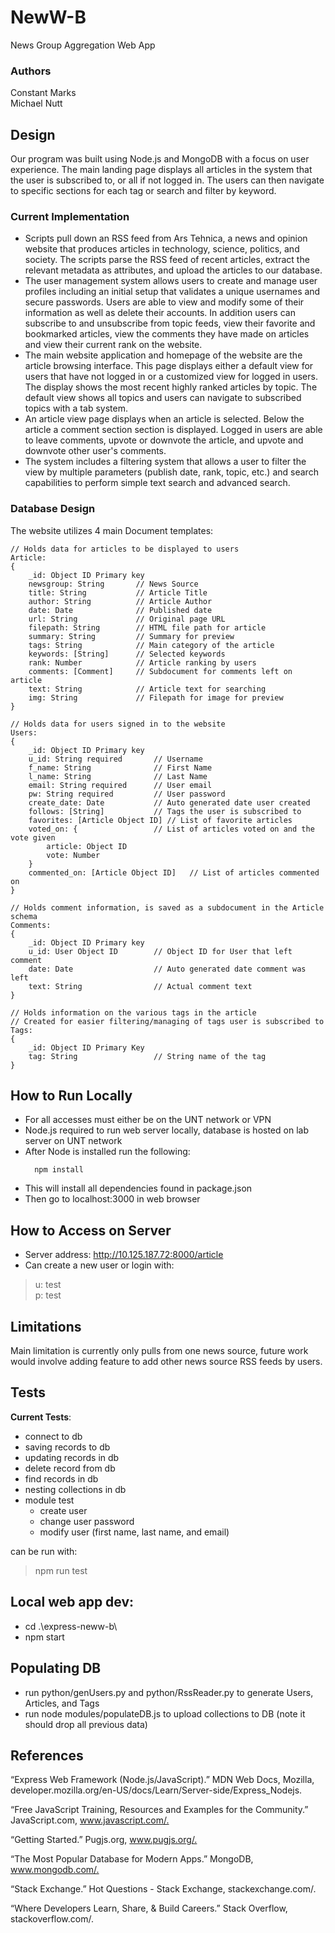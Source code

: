 # NewW-B
News Group Aggregation Web App

### Authors
Constant Marks\
Michael Nutt

## Design
Our program was built using Node.js and MongoDB with a focus on user experience. The main landing page displays all articles in the system that the user is subscribed to, or all if not logged in. The users can then navigate to specific sections for each tag or search and filter by keyword.

### Current Implementation

* Scripts pull down an RSS feed from Ars Tehnica, a news and opinion website that produces articles in technology, science, politics, and society.  The scripts parse the RSS feed of recent articles, extract the relevant metadata as attributes, and upload the articles to our database. 
* The user management system allows users to create and manage user profiles including an initial setup that validates a unique usernames and secure passwords. Users are able to view and modify some of their information as well as delete their accounts. In addition users can subscribe to and unsubscribe from topic feeds, view their favorite and bookmarked articles, view the comments they have made on articles and view their current rank on the website. 
* The main website application and homepage of the website are the article browsing interface. This page displays either a default view for users that have not logged in or a customized view for logged in users. The display shows the most recent highly ranked articles by topic. The default view shows all topics and users can navigate to subscribed topics with a tab system.
* An article view page displays when an article is selected. Below the article a comment section section is displayed. Logged in users are able to leave comments, upvote or downvote the article, and upvote and downvote other user's comments. 
* The system includes a filtering system that allows a user to filter the view by multiple parameters (publish date, rank, topic, etc.) and search capabilities to perform simple text search and advanced search.

### Database Design
The website utilizes 4 main Document templates: 

```
// Holds data for articles to be displayed to users
Article: 
{
    _id: Object ID Primary key
    newsgroup: String       // News Source
    title: String           // Article Title
    author: String          // Article Author
    date: Date              // Published date
    url: String             // Original page URL
    filepath: String        // HTML file path for article
    summary: String         // Summary for preview
    tags: String            // Main category of the article
    keywords: [String]      // Selected keywords
    rank: Number            // Article ranking by users
    comments: [Comment]     // Subdocument for comments left on article
    text: String            // Article text for searching
    img: String             // Filepath for image for preview
}

// Holds data for users signed in to the website
Users: 
{
    _id: Object ID Primary key
    u_id: String required       // Username
    f_name: String              // First Name
    l_name: String              // Last Name
    email: String required      // User email
    pw: String required         // User password
    create_date: Date           // Auto generated date user created
    follows: [String]           // Tags the user is subscribed to
    favorites: [Article Object ID] // List of favorite articles
    voted_on: {                 // List of articles voted on and the vote given
        article: Object ID
        vote: Number
    }
    commented_on: [Article Object ID]   // List of articles commented on
}

// Holds comment information, is saved as a subdocument in the Article schema
Comments: 
{
    _id: Object ID Primary key
    u_id: User Object ID        // Object ID for User that left comment
    date: Date                  // Auto generated date comment was left
    text: String                // Actual comment text
}

// Holds information on the various tags in the article
// Created for easier filtering/managing of tags user is subscribed to
Tags: 
{
    _id: Object ID Primary Key
    tag: String                 // String name of the tag
}
```

## How to Run Locally
* For all accesses must either be on the UNT network or VPN
* Node.js required to run web server locally, database is hosted on lab server on UNT network
* After Node is installed run the following: 
  ```
    npm install
  ```
* This will install all dependencies found in package.json
* Then go to localhost:3000 in web browser

## How to Access on Server
* Server address: http://10.125.187.72:8000/article
* Can create a new user or login with:
> u: test\
> p: test

## Limitations
Main limitation is currently only pulls from one news source, future work would involve adding feature to add other news source RSS feeds by users.

## Tests
__Current Tests__:

* connect to db
* saving records to db
* updating records in db
* delete record from db
* find records in db
* nesting collections in db
* module test
    * create user
    * change user password
    * modify user (first name, last name, and email)

can be run with:
> npm run test

## Local web app dev:
* cd .\express-neww-b\
* npm start

## Populating DB
* run python/genUsers.py and python/RssReader.py to generate Users, Articles, and Tags
* run node modules/populateDB.js to upload collections to DB (note it should drop all previous data)

## References
“Express Web Framework (Node.js/JavaScript).” MDN Web Docs, Mozilla, developer.mozilla.org/en-US/docs/Learn/Server-side/Express_Nodejs.​

“Free JavaScript Training, Resources and Examples for the Community.” JavaScript.com, www.javascript.com/.​

“Getting Started.” Pugjs.org, www.pugjs.org/.​

“The Most Popular Database for Modern Apps.” MongoDB, www.mongodb.com/.​

“Stack Exchange.” Hot Questions - Stack Exchange, stackexchange.com/.​

“Where Developers Learn, Share, & Build Careers.” Stack Overflow, stackoverflow.com/.​